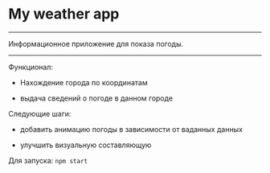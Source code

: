 # My weather app
---------------------

Информационное приложение для показа погоды.

---------------------------------

Функционал:

* Нахождение города по координатам

* выдача сведений о погоде в данном городе

Следующие шаги:

* добавить анимацию погоды в зависимости от ваданных данных

* улучшить визуальную составляющую

Для запуска: `npm start`
